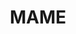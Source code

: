 ---
title: MAME
crosslinks:
- RetroArch
- cade
- HyperSpin
- hardwareswap
- RetroPie
- retrogaming
- xkcd
- usenet
- attractmode
- wetalkgames
- crtgaming
---